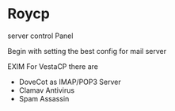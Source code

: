 # Roycp
server control Panel

Begin with setting the best config for mail server

EXIM
For VestaCP there are 
- DoveCot as IMAP/POP3 Server
- Clamav Antivirus
- Spam Assassin

